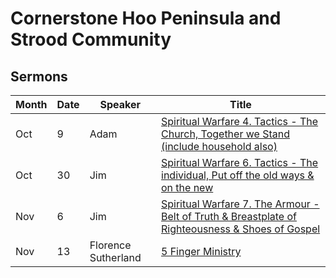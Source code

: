 # Cornerstone Hoo Peninsula and Strood Community

## Sermons

Month | Date | Speaker             | Title                                                                                                                                                               |
---   | ---  | ------------------  | ------------------------------------------------------------------------------------------------------------------------------------------------------------------  |
Oct   | 9    | Adam                |  [Spiritual Warfare 4. Tactics - The Church, Together we Stand (include household also)](https://hoo-are-ya.github.io/preach/preach_2022-10-09.m4a)                 |
Oct   | 30   | Jim                 |  [Spiritual Warfare 6. Tactics - The individual, Put off the old ways & on the new](https://hoo-are-ya.github.io/preach/preach_2022-10-30.mpeg)                     | 
Nov   | 6    | Jim                 |  [Spiritual Warfare 7. The Armour - Belt of Truth & Breastplate of Righteousness & Shoes of Gospel](https://hoo-are-ya.github.io/preach/preach_2022-11-06.mpeg)     | 
Nov   | 13   | Florence Sutherland |  [5 Finger Ministry](https://github.com/hoo-are-ya/preach/blob/master/docs/preach_2022-11-13.mp3?raw=true)                              | 

